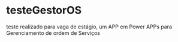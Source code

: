 # testeGestorOS
teste realizado para vaga de estágio, um APP em Power APPs para Gerenciamento de ordem de Serviços
